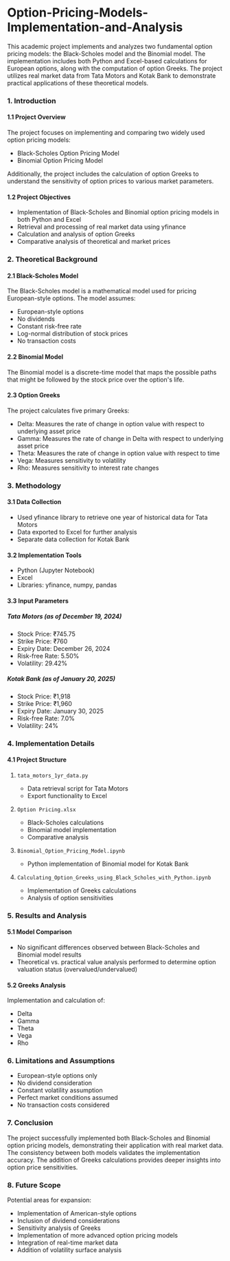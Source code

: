# Option-Pricing-Models-Implementation-and-Analysis
This academic project implements and analyzes two fundamental option pricing models: the Black-Scholes model and the Binomial model. The implementation includes both Python and Excel-based calculations for European options, along with the computation of option Greeks. The project utilizes real market data from Tata Motors and Kotak Bank to demonstrate practical applications of these theoretical models.

### 1. Introduction
#### 1.1 Project Overview
The project focuses on implementing and comparing two widely used option pricing models:
- Black-Scholes Option Pricing Model
- Binomial Option Pricing Model

Additionally, the project includes the calculation of option Greeks to understand the sensitivity of option prices to various market parameters.

#### 1.2 Project Objectives
- Implementation of Black-Scholes and Binomial option pricing models in both Python and Excel
- Retrieval and processing of real market data using yfinance
- Calculation and analysis of option Greeks
- Comparative analysis of theoretical and market prices

### 2. Theoretical Background
#### 2.1 Black-Scholes Model
The Black-Scholes model is a mathematical model used for pricing European-style options. The model assumes:
- European-style options
- No dividends
- Constant risk-free rate
- Log-normal distribution of stock prices
- No transaction costs

#### 2.2 Binomial Model
The Binomial model is a discrete-time model that maps the possible paths that might be followed by the stock price over the option's life.

#### 2.3 Option Greeks
The project calculates five primary Greeks:
- Delta: Measures the rate of change in option value with respect to underlying asset price
- Gamma: Measures the rate of change in Delta with respect to underlying asset price
- Theta: Measures the rate of change in option value with respect to time
- Vega: Measures sensitivity to volatility
- Rho: Measures sensitivity to interest rate changes

### 3. Methodology
#### 3.1 Data Collection
- Used yfinance library to retrieve one year of historical data for Tata Motors
- Data exported to Excel for further analysis
- Separate data collection for Kotak Bank

#### 3.2 Implementation Tools
- Python (Jupyter Notebook)
- Excel
- Libraries: yfinance, numpy, pandas

#### 3.3 Input Parameters
##### Tata Motors (as of December 19, 2024)
- Stock Price: ₹745.75
- Strike Price: ₹760
- Expiry Date: December 26, 2024
- Risk-free Rate: 5.50%
- Volatility: 29.42%

##### Kotak Bank (as of January 20, 2025)
- Stock Price: ₹1,918
- Strike Price: ₹1,960
- Expiry Date: January 30, 2025
- Risk-free Rate: 7.0%
- Volatility: 24%

### 4. Implementation Details
#### 4.1 Project Structure
1. `tata_motors_1yr_data.py`
   - Data retrieval script for Tata Motors
   - Export functionality to Excel

2. `Option Pricing.xlsx`
   - Black-Scholes calculations
   - Binomial model implementation
   - Comparative analysis

3. `Binomial_Option_Pricing_Model.ipynb`
   - Python implementation of Binomial model for Kotak Bank

4. `Calculating_Option_Greeks_using_Black_Scholes_with_Python.ipynb`
   - Implementation of Greeks calculations
   - Analysis of option sensitivities

### 5. Results and Analysis
#### 5.1 Model Comparison
- No significant differences observed between Black-Scholes and Binomial model results
- Theoretical vs. practical value analysis performed to determine option valuation status (overvalued/undervalued)

#### 5.2 Greeks Analysis
Implementation and calculation of:
- Delta
- Gamma
- Theta
- Vega
- Rho

### 6. Limitations and Assumptions
- European-style options only
- No dividend consideration
- Constant volatility assumption
- Perfect market conditions assumed
- No transaction costs considered

### 7. Conclusion
The project successfully implemented both Black-Scholes and Binomial option pricing models, demonstrating their application with real market data. The consistency between both models validates the implementation accuracy. The addition of Greeks calculations provides deeper insights into option price sensitivities.

### 8. Future Scope
Potential areas for expansion:
- Implementation of American-style options
- Inclusion of dividend considerations
- Sensitivity analysis of Greeks
- Implementation of more advanced option pricing models
- Integration of real-time market data
- Addition of volatility surface analysis
